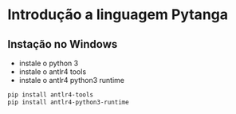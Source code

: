 # Introdução a linguagem Pytanga

## Instação no Windows
- instale o python 3
- instale o antlr4 tools
- instale o antlr4 python3 runtime

```bash
pip install antlr4-tools
pip install antlr4-python3-runtime
```